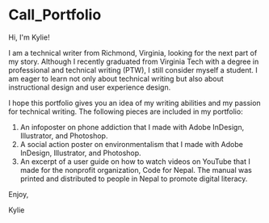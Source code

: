 # Call_Portfolio

Hi, I'm Kylie!

I am a technical writer from Richmond, Virginia, looking for the next part of my story. Although I recently graduated from Virginia Tech with a degree in professional and technical writing (PTW), I still consider myself a student. I am eager to learn not only about technical writing but also about instructional design and user experience design. 

I hope this portfolio gives you an idea of my writing abilities and my passion for technical writing. The following pieces are included in my portfolio:

1. An infoposter on phone addiction that I made with Adobe InDesign, Illustrator, and Photoshop.
2. A social action poster on environmentalism that I made with Adobe InDesign, Illustrator, and Photoshop.
3. An excerpt of a user guide on how to watch videos on YouTube that I made for the nonprofit organization, Code for Nepal. The manual was printed and distributed to people in Nepal to promote digital literacy.

Enjoy,

Kylie
